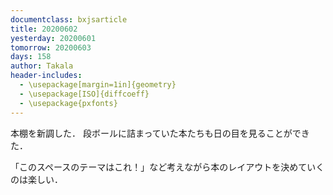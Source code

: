 ```yaml
---
documentclass: bxjsarticle
title: 20200602
yesterday: 20200601
tomorrow: 20200603
days: 158
author: Takala
header-includes:
  - \usepackage[margin=1in]{geometry}
  - \usepackage[ISO]{diffcoeff}
  - \usepackage{pxfonts}
---
```



本棚を新調した．
段ボールに詰まっていた本たちも日の目を見ることができた．


「このスペースのテーマはこれ！」など考えながら本のレイアウトを決めていくのは楽しい．